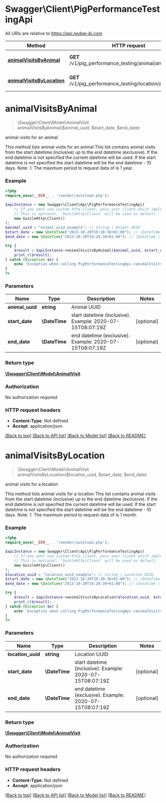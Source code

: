 # Swagger\Client\PigPerformanceTestingApi

All URIs are relative to *https://api.nedap-bi.com*

Method | HTTP request | Description
------------- | ------------- | -------------
[**animalVisitsByAnimal**](PigPerformanceTestingApi.md#animalVisitsByAnimal) | **GET** /v1/pig_performance_testing/animal/animal_visits | animal visits for an animal
[**animalVisitsByLocation**](PigPerformanceTestingApi.md#animalVisitsByLocation) | **GET** /v1/pig_performance_testing/location/animal_visits | animal visits for a location


# **animalVisitsByAnimal**
> \Swagger\Client\Model\AnimalVisit animalVisitsByAnimal($animal_uuid, $start_date, $end_date)

animal visits for an animal

This method lists animal visits for an animal This list contains animal visits from the start datetime (inclusive) up to the end datetime (exclusive).  If the end datetime is not specified the current datetime will be used. If the start datetime is not specified the start datetime will be the end datetime - 10 days.  Note:   1. The maximum period to request data of is 1 year.

### Example
```php
<?php
require_once(__DIR__ . '/vendor/autoload.php');

$apiInstance = new Swagger\Client\Api\PigPerformanceTestingApi(
    // If you want use custom http client, pass your client which implements `GuzzleHttp\ClientInterface`.
    // This is optional, `GuzzleHttp\Client` will be used as default.
    new GuzzleHttp\Client()
);
$animal_uuid = "animal_uuid_example"; // string | Animal UUID
$start_date = new \DateTime("2013-10-20T19:20:30+01:00"); // \DateTime | start datetime (inclusive). Example: 2020-07-15T08:07:19Z
$end_date = new \DateTime("2013-10-20T19:20:30+01:00"); // \DateTime | end datetime (exclusive). Example: 2020-07-15T08:07:19Z

try {
    $result = $apiInstance->animalVisitsByAnimal($animal_uuid, $start_date, $end_date);
    print_r($result);
} catch (Exception $e) {
    echo 'Exception when calling PigPerformanceTestingApi->animalVisitsByAnimal: ', $e->getMessage(), PHP_EOL;
}
?>
```

### Parameters

Name | Type | Description  | Notes
------------- | ------------- | ------------- | -------------
 **animal_uuid** | **string**| Animal UUID |
 **start_date** | **\DateTime**| start datetime (inclusive). Example: 2020-07-15T08:07:19Z | [optional]
 **end_date** | **\DateTime**| end datetime (exclusive). Example: 2020-07-15T08:07:19Z | [optional]

### Return type

[**\Swagger\Client\Model\AnimalVisit**](../Model/AnimalVisit.md)

### Authorization

No authorization required

### HTTP request headers

 - **Content-Type**: Not defined
 - **Accept**: application/json

[[Back to top]](#) [[Back to API list]](../../README.md#documentation-for-api-endpoints) [[Back to Model list]](../../README.md#documentation-for-models) [[Back to README]](../../README.md)

# **animalVisitsByLocation**
> \Swagger\Client\Model\AnimalVisit animalVisitsByLocation($location_uuid, $start_date, $end_date)

animal visits for a location

This method lists animal visits for a location This list contains animal visits from the start datetime (inclusive) up to the end datetime (exclusive).  If the end datetime is not specified the current datetime will be used. If the start datetime is not specified the start datetime will be the end datetime - 10 days.  Note:   1. The maximum period to request data of is 1 month.

### Example
```php
<?php
require_once(__DIR__ . '/vendor/autoload.php');

$apiInstance = new Swagger\Client\Api\PigPerformanceTestingApi(
    // If you want use custom http client, pass your client which implements `GuzzleHttp\ClientInterface`.
    // This is optional, `GuzzleHttp\Client` will be used as default.
    new GuzzleHttp\Client()
);
$location_uuid = "location_uuid_example"; // string | Location UUID
$start_date = new \DateTime("2013-10-20T19:20:30+01:00"); // \DateTime | start datetime (inclusive). Example: 2020-07-15T08:07:19Z
$end_date = new \DateTime("2013-10-20T19:20:30+01:00"); // \DateTime | end datetime (exclusive). Example: 2020-07-15T08:07:19Z

try {
    $result = $apiInstance->animalVisitsByLocation($location_uuid, $start_date, $end_date);
    print_r($result);
} catch (Exception $e) {
    echo 'Exception when calling PigPerformanceTestingApi->animalVisitsByLocation: ', $e->getMessage(), PHP_EOL;
}
?>
```

### Parameters

Name | Type | Description  | Notes
------------- | ------------- | ------------- | -------------
 **location_uuid** | **string**| Location UUID |
 **start_date** | **\DateTime**| start datetime (inclusive). Example: 2020-07-15T08:07:19Z | [optional]
 **end_date** | **\DateTime**| end datetime (exclusive). Example: 2020-07-15T08:07:19Z | [optional]

### Return type

[**\Swagger\Client\Model\AnimalVisit**](../Model/AnimalVisit.md)

### Authorization

No authorization required

### HTTP request headers

 - **Content-Type**: Not defined
 - **Accept**: application/json

[[Back to top]](#) [[Back to API list]](../../README.md#documentation-for-api-endpoints) [[Back to Model list]](../../README.md#documentation-for-models) [[Back to README]](../../README.md)

